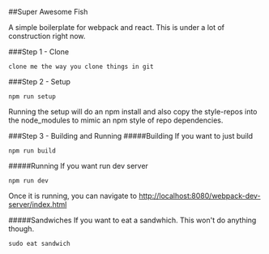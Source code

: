 ##Super Awesome Fish

A simple boilerplate for webpack and react.
This is under a lot of construction right now.

###Step 1 - Clone
```
clone me the way you clone things in git
```

###Step 2 - Setup

```
npm run setup
```

Running the setup will do an npm install and also copy the style-repos into the node_modules to mimic
an npm style of repo dependencies. 

###Step 3 - Building and Running
#####Building
If you want to just build

```
npm run build
```

#####Running
If you want run dev server

```
npm run dev
```
Once it is running, you can navigate to [http://localhost:8080/webpack-dev-server/index.html](http://localhost:8080/webpack-dev-server/index.html)

#####Sandwiches
If you want to eat a sandwhich. This won't do anything though.

```
sudo eat sandwich
```